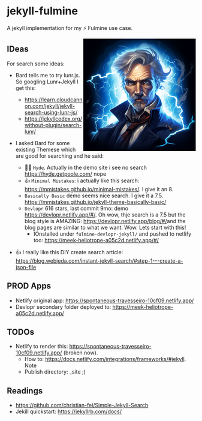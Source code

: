 # jekyll-fulmine
A jekyll implementation for my ⚡️ Fulmine use case.

 <img src='https://github.com/palladius/jekyll-fulmine/raw/main/fulmine/logo.png' height='300' align='right' />

## IDeas

For search some ideas:

* Bard tells me to try lunr.js. So googling Lunr+Jekyll I get this:
  * <https://learn.cloudcannon.com/jekyll/jekyll-search-using-lunr-js/>
  * <https://jekyllcodex.org/without-plugin/search-lunr/>
* I asked Bard for some existing Themese which are good for searching and he said:
  * 👎🏾 `Hyde`. Actually in the demo site i see no search <https://hyde.getpoole.com/> nope
  * 👍 `Minimal Mistakes`: i actually like this search: <https://mmistakes.github.io/minimal-mistakes/>. I give it an 8.
  * `Basically Basic` demo seems nice search. I give it a 7.5. <https://mmistakes.github.io/jekyll-theme-basically-basic/>
  * `Devlopr` 616 stars, last commit 9mo: demo <https://devlopr.netlify.app/#/>. Oh wow, thje search is a 7.5 but the blog style
    is AMAZING: <https://devlopr.netlify.app/blog/#/>and the blog pages are similar to what we want. Wow.
    Lets start with this!
    * IOnstalled under `fulmine-devlopr-jekyll/` and pushed to netlify too: <https://meek-heliotrope-a05c2d.netlify.app/#/>

* 👍 I really like this DIY create search article: <https://blog.webjeda.com/instant-jekyll-search/#step-1---create-a-json-file>

## PROD Apps

* Netlify original app: <https://spontaneous-travesseiro-10cf09.netlify.app/>
* Devlopr secondary folder deployed to: <https://meek-heliotrope-a05c2d.netlify.app/>

## TODOs

* Netlify to render this: <https://spontaneous-travesseiro-10cf09.netlify.app/> (broken now).
  * How to: <https://docs.netlify.com/integrations/frameworks/#jekyll>. Note
  * Publish directory: _site ;)


## Readings

* <https://github.com/christian-fei/Simple-Jekyll-Search>
* Jekill quickstart: <https://jekyllrb.com/docs/>
